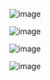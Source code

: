 ![image](https://github.com/iam-dinesh2003/Blog-Mange-Django/assets/88929049/dc056eb1-a46b-4854-8adf-3332f3fe4661)


![image](https://github.com/iam-dinesh2003/Blog-Mange-Django/assets/88929049/52289856-7e2d-48cb-bed5-c575efd16d53)


![image](https://github.com/iam-dinesh2003/Blog-Mange-Django/assets/88929049/127772b7-9076-4af5-8713-553d456f7322)


![image](https://github.com/iam-dinesh2003/Blog-Mange-Django/assets/88929049/ae2570ae-8edf-4ccb-8aad-6b7311819bae)
